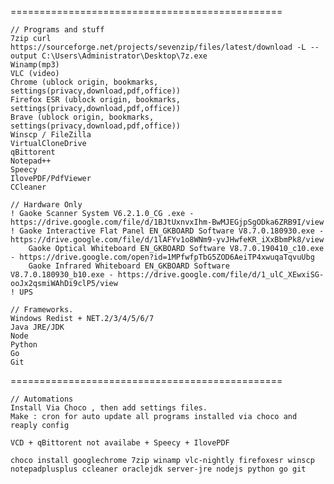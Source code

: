 ===============================================

	// Programs and stuff
	7zip curl https://sourceforge.net/projects/sevenzip/files/latest/download -L --output C:\Users\Administrator\Desktop\7z.exe
	Winamp(mp3)
	VLC	(video)
	Chrome (ublock origin, bookmarks, settings(privacy,download,pdf,office))
	Firefox ESR (ublock origin, bookmarks, settings(privacy,download,pdf,office))
	Brave (ublock origin, bookmarks, settings(privacy,download,pdf,office))
	Winscp / FileZilla
	VirtualCloneDrive
	qBittorent
	Notepad++
	Speecy		
	IlovePDF/PdfViewer
	CCleaner
	
	// Hardware Only
	! Gaoke Scanner System V6.2.1.0_CG .exe - https://drive.google.com/file/d/1BJtUxnvxIhm-BwMJEGjpSgODka6ZRB9I/view
	! Gaoke Interactive Flat Panel EN_GKBOARD Software V8.7.0.180930.exe - https://drive.google.com/file/d/1lAFYv1o8WNm9-yvJHwfeKR_iXxBbmPk8/view
		Gaoke Optical Whiteboard EN_GKBOARD Software V8.7.0.190410_c10.exe - https://drive.google.com/open?id=1MPfwfpTbG5ZOD6AeiTP4xwuqaTqvuUbg	
		Gaoke Infrared Whiteboard EN_GKBOARD Software V8.7.0.180930_b10.exe - https://drive.google.com/file/d/1_ulC_XEwxiSG-ooJx2qsmiWAhDi9clP5/view
	! UPS

	// Frameworks.
	Windows Redist + NET.2/3/4/5/6/7
	Java JRE/JDK
	Node
	Python
	Go
	Git
	
===============================================
 
	// Automations 
	Install Via Choco , then add settings files.
	Make : cron for auto update all programs installed via choco and reaply config
	
	VCD + qBittorent not availabe + Speecy + IlovePDF
	 
	choco install googlechrome 7zip winamp vlc-nightly firefoxesr winscp notepadplusplus ccleaner oraclejdk server-jre nodejs python go git